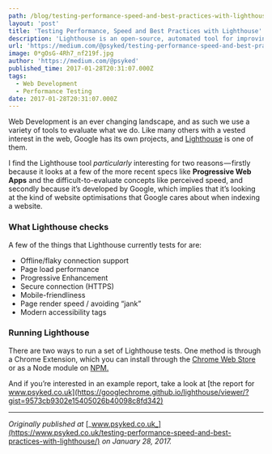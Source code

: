 ```yaml
---
path: /blog/testing-performance-speed-and-best-practices-with-lighthouse/
layout: 'post'
title: 'Testing Performance, Speed and Best Practices with Lighthouse'
description: 'Lighthouse is an open-source, automated tool for improving the quality of your web apps.'
url: 'https://medium.com/@psyked/testing-performance-speed-and-best-practices-with-lighthouse-109803ce90ba'
image: 0*gOsG-4Rh7_nf219f.jpg
author: 'https://medium.com/@psyked'
published_time: 2017-01-28T20:31:07.000Z
tags:
  - Web Development
  - Performance Testing
date: 2017-01-28T20:31:07.000Z
---
```


Web Development is an ever changing landscape, and as such we use a variety of tools to evaluate what we do. Like many others with a vested interest in the web, Google has its own projects, and [Lighthouse](https://developers.google.com/web/tools/lighthouse/) is one of them.

I find the Lighthouse tool _particularly_ interesting for two reasons — firstly because it looks at a few of the more recent specs like **Progressive Web Apps** and the difficult-to-evaluate concepts like perceived speed, and secondly because it’s developed by Google, which implies that it’s looking at the kind of website optimisations that Google cares about when indexing a website.

### What Lighthouse checks

A few of the things that Lighthouse currently tests for are:

- Offline/flaky connection support
- Page load performance
- Progressive Enhancement
- Secure connection (HTTPS)
- Mobile-friendliness
- Page render speed / avoiding “jank”
- Modern accessibility tags

### Running Lighthouse

There are two ways to run a set of Lighthouse tests. One method is through a Chrome Extension, which you can install through the [Chrome Web Store](https://chrome.google.com/webstore/detail/lighthouse/blipmdconlkpinefehnmjammfjpmpbjk) or as a Node module on [NPM.](https://www.npmjs.com/package/lighthouse)

And if you’re interested in an example report, take a look at [the report for www.psyked.co.uk](https://googlechrome.github.io/lighthouse/viewer/?gist=9573cb9302e15405026b40098c8fd342)

---

_Originally published at_ [_www.psyked.co.uk_](https://www.psyked.co.uk/testing-performance-speed-and-best-practices-with-lighthouse/) _on January 28, 2017._
